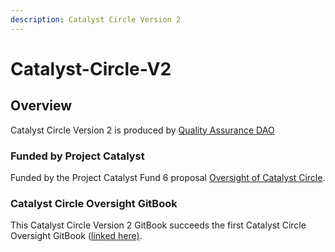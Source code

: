 ```yaml
---
description: Catalyst Circle Version 2
---
```


# Catalyst-Circle-V2

## Overview

Catalyst Circle Version 2 is produced by [Quality Assurance DAO](https://quality-assurance-dao.github.io)&#x20;

### Funded by Project Catalyst&#x20;

Funded by the Project Catalyst Fund 6 proposal [Oversight of Catalyst Circle](https://cardano.ideascale.com/a/dtd/Oversight-of-Catalyst-Circle/370088-48088).

### Catalyst Circle Oversight GitBook

This Catalyst Circle Version 2 GitBook succeeds the first Catalyst Circle Oversight GitBook ([linked here)](https://catalyst-swarm.gitbook.io/catalyst-circle/).
